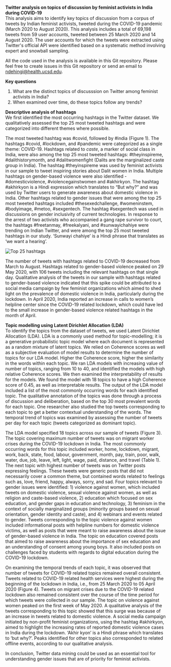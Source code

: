 **Twitter analysis on topics of discussion by feminist activists in India during COVID-19**  
This analysis aims to identify key topics of discussion from a corpus of tweets by Indian feminist activists, tweeted during the COVID-19 pandemic (March 2020 to August 2020). This analysis includes a total of 69,198 tweets from 59 user accounts, tweeted between 25 March 2020 and 14 August 2020. The user accounts for which the tweets were extracted using Twitter's official API were identified based on a systematic method involving expert and snowball sampling.  
  
All the code used in the analysis is available in this Git repository. Please feel free to create issues in this Git repository or send an email to ndehingi@health.ucsd.edu.  
  
**Key questions**  
1. What are the distinct topics of discusssion on Twitter among feminist activists in India?
2. When examined over time, do these topics follow any trends?  
  
**Descriptive analysis of hashtags**  
We first identified the most occurring hashtags in the Twitter dataset. We qualitatively assessed the top 25 most tweeted hashtags and were categorized into different themes where possible.   
  
The most tweeted hashtag was #covid, followed by #india (Figure 1). The hashtags #covid, #lockdown, and #pandemic were categorized as a single theme: COVID-19. Hashtags related to *caste*, a marker of social class in India, were also among the top 25 most tweeted hashtags: #theyinspireme, #dalithistorymonth, and #dalitwomenfight (Dalits are the marginalized caste group in India). The hashtag #theyinspireme was used by feminist activists in our sample to tweet inspiring stories about Dalit women in India. Multiple hashtags on gender-based violence were also identified - #domesticviolence, #violencegainstwomen and #akhirkyon. The hashtag #akhirkyon is a Hindi expression which translates to “But why?” and was used by Twitter users to generate awareness about domestic violence in India. Other hashtags related to gender issues that were among the top 25 most tweeted hashtags included #thesexedchallenge, #womeninstem, #bodyimage, #metoo, #sexgentech. The hashtag #sexgentech was used in discussions on gender inclusivity of current technologies. In response to the arrest of two activists who accompanied a gang rape survivor to court, the hashtags #freetanmay, #freekalyani, and #sunwayichahiye were trending on Indian Twitter, and were among the top 25 most tweeted hashtags in our study. ‘Sunwayi chahiye’ is a Hindi phrase that translates as ‘we want a hearing’.    

![Top 25 hashtags](/successful.pnghashtag_freq.png)

The number of tweets with hashtags related to COVID-19 decreased from March to August. Hashtags related to gender-based violence peaked on 29 May 2020, with 106 tweets including the relevant hashtags on that single day. Qualitative analysis of the tweets in our sample with hashtags related to gender-based violence indicated that this spike could be attributed to a social media campaign by few feminist organizations which aimed to shed light on the prevalence of domestic violence in India, particularly during the lockdown. In April 2020, India reported an increase in calls to women’s helpline center since the COVID-19 related lockdown, which could have led to the small increase in gender-based violence related hashtags in the month of April.   
  
**Topic modelling using Latent Dirichlet Allocation (LDA)**  
To identify the topics from the dataset of tweets, we used Latent Dirichlet Allocation (LDA). LDA is a commonly used method for topic-modelling; it is a generative probabilistic topic model where each document is represented as a random mixture of latent topics. We relied on Coherence scores as well as a subjective evaluation of model results to determine the number of topics for our LDA model. Higher the Coherence score, higher the similarity in the words within each topic. We ran LDA models with increasing value of number of topics, ranging from 10 to 40, and identified the models with high relative Coherence scores. We then examined the interpretability of results for the models. We found the model with 18 topics to have a high Coherence score of 0.45, as well as interpretable results. The output of the LDA model included a list of the most commonly occurring words for each identified topic. The qualitative annotation of the topics was done through a process of discussion and deliberation, based on the top 30 most prevalent words for each topic. One researcher also studied the top tweets corresponding to each topic to get a better contextual understanding of the words. The temporal trend of topics was examined by assessing the number of tweets per day for each topic (tweets categorized as dominant topic). 
  
    
    
The LDA model specified 18 topics across our sample of tweets (Figure 3). The topic covering maximum number of tweets was on migrant worker crises during the COVID-19 lockdown in India. The most commonly occurring words for this topic included worker, home, lockdown, migrant, work, back, state, food, labour, government, month, pay, train, poor, walk, water, due, job, leave, left, light, wage, paid, distance, and travel (Table 1). The next topic with highest number of tweets was on Twitter posts expressing feelings. These tweets were generic posts that did not necessarily cover a common theme, but contained words related to feelings such as, love, friend, happy, always, sorry, and sad.  Four topics relevant to gender issues were identified: 1) violence against women, which included tweets on domestic violence, sexual violence against women, as well as religion and caste-based violence, 2) education which focused on sex education, and gender gaps in education and technology, 3) feminism in the context of socially marginalized groups (minority groups based on sexual orientation, gender identity and caste), and  4) webinars and events related to gender. Tweets corresponding to the topic violence against women included informational posts with helpline numbers for domestic violence victims, as well as posts that were meant to raise awareness about the issue of gender-based violence in India. The topic on education covered posts that aimed to raise awareness about the importance of sex education and an understanding of consent among young boys. It also included posts on challenges faced by students with regards to digital education during the COVID-19 lockdown.  


On examining the temporal trends of each topic, it was observed that number of tweets for COVID-19 related topics remained overall consistent. Tweets related to COVID-19 related health services were highest during the beginning of the lockdown in India, i.e., from 25 March 2020 to 05 April 2020 (Figure 4). Tweets on migrant crises due to the COVID-19 related lockdown also remained consistent over the course of the time period for which tweets were collected in our sample. 
The topic on violence against women peaked on the first week of May 2020. A qualitative analysis of the tweets corresponding to this topic showed that this surge was because of an increase in tweets related to domestic violence. A social media campaign initiated by non-profit feminist organizations, using the hashtag #akhirkyon, aimed to highlight the increasing rates of reported domestic violence cases in India during the lockdown. ‘Akhir kyon’ is a Hindi phrase which translates to ‘but why?’. Peaks identified for other topics also corresponded to related offline events, according to our qualitative analysis. 

In conclusion, Twitter data mining could be used as an essential tool for understanding gender issues that are of priority for feminist activists. 
